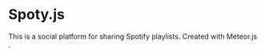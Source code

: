 Spoty.js
========

This is a social platform for sharing Spotify playlists. Created with Meteor.js .
